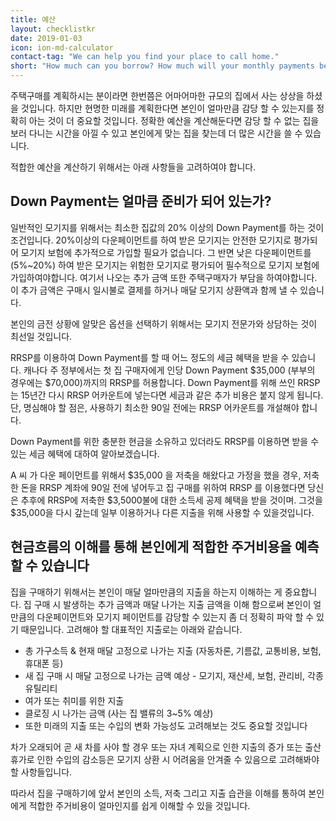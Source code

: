 ```yaml
---
title: 예산
layout: checklistkr
date: 2019-01-03
icon: ion-md-calculator
contact-tag: "We can help you find your place to call home."
short: "How much can you borrow? How much will your monthly payments be?"
---
```


주택구매를 계획하시는 분이라면 한번쯤은 어마어마한 규모의 집에서 사는 상상을 하셨을 것입니다. 하지만 현명한 미래를 계획한다면 본인이 얼마만큼 감당 할 수 있는지를 정확히 아는 것이 더 중요할 것입니다. 정확한 예산을 계산해둔다면 감당 할 수 없는 집을 보러 다니는 시간을 아낄 수 있고 본인에게 맞는 집을 찾는데 더 많은 시간을 쓸 수 있습니다.

적합한 예산을 계산하기 위해서는 아래 사항들을 고려하여야 합니다.

## Down Payment는 얼마큼 준비가 되어 있는가? 

일반적인 모기지를 위해서는 최소한 집값의 20% 이상의 Down Payment를 하는 것이 조건입니다. 20%이상의 다운페이먼트를 하여 받은 모기지는 안전한 모기지로 평가되어 모기지 보험에 추가적으로 가입할 필요가 없습니다.
그 반면 낮은 다운페이먼트를 (5%~20%) 하여 받은 모기지는 위험한 모기지로 평가되어 필수적으로 모기지 보험에 가입하여야합니다. 여기서 나오는 추가 금액 또한 주택구매자가 부담을 하여야합니다. 이 추가 금액은 구매시 일시불로 결제를 하거나 매달 모기지 상환액과 함께 낼 수 있습니다.

본인의 금전 상황에 알맞은 옵션을 선택하기 위해서는 모기지 전문가와 상담하는 것이 최선일 것입니다.

RRSP를 이용하여 Down Payment를 할 때 어느 정도의 세금 혜택을 받을 수 있습니다. 캐나다 주 정부에서는 첫 집 구매자에게 인당 Down Payment $35,000 (부부의 경우에는 $70,000)까지의 RRSP를 허용합니다. Down Payment를 위해 쓰인 RRSP 는 15년간 다시 RRSP 어카운트에 넣는다면 세금과 같은 추가 비용은 붙지 않게 됩니다. 단, 명심해야 할 점은, 사용하기 최소한 90일 전에는 RRSP 어카운트를 개설해야 합니다.

Down Payment를 위한 충분한 현금을 소유하고 있더라도 RRSP를 이용하면 받을 수 있는 세금 혜택에 대하여 알아보겠습니다.

A 씨 가 다운 페이먼트를 위해서 $35,000 을 저축을 해왔다고 가정을 했을 경우, 저축한 돈을 RRSP 계좌에 90일 전에 넣어두고 집 구매를 위하여 RRSP 를 이용했다면 당신은 추후에 RRSP에 저축한 $3,5000불에 대한 소득세 공제 혜택을 받을 것이며. 그것을 $35,000을 다시 갚는데 일부 이용하거나 다른 지출을 위해 사용할 수 있을것입니다.


## 현금흐름의 이해를 통해 본인에게 적합한 주거비용을 예측할 수 있습니다
집을 구매하기 위해서는 본인이 매달 얼마만큼의 지출을 하는지 이해하는 게 중요합니다. 집 구매 시 발생하는 추가 금액과 매달 나가는 지출 금액을 이해 함으로써 본인이 얼만큼의 다운페이먼트와 모기지 페이먼트를 감당할 수 있는지 좀 더 정확히 파악 할 수 있기 때문입니다. 고려해야 할 대표적인 지출로는 아래와 같습니다.

- 총 가구소득 & 현재 매달 고정으로 나가는 지출 (자동차론, 기름값, 교통비용, 보험, 휴대폰 등)
- 새 집 구매 시 매달 고정으로 나가는 금액 예상 - 모기지, 재산세, 보험, 관리비, 각종 유틸리티
- 여가 또는 취미를 위한 지출
- 클로징 시 나가는 금액 (사는 집 밸류의 3~5% 예상)
- 또한 미래의 지출 또는 수입의 변화 가능성도 고려해보는 것도 중요할 것입니다

차가 오래되어 곧 새 차를 사야 할 경우 또는 자녀 계획으로 인한 지출의 증가 또는 출산휴가로 인한 수입의 감소등은 모기지 상환 시 어려움을 안겨줄 수 있음으로 고려해봐야 할 사항들입니다.

따라서 집을 구매하기에 앞서 본인의 소득, 저축 그리고 지출 습관을 이해를 통하여 본인에게 적합한 주거비용이 얼마인지를 쉽게 이해할 수 있을 것입니다.
